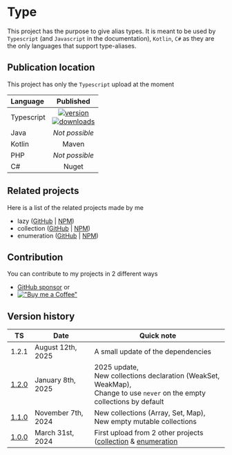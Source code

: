 # Type

This project has the purpose to give alias types.
It is meant to be used by `Typescript` (and `Javascript` in the documentation),
`Kotlin`, `C#` as they are the only languages that support type-aliases.


## Publication location

This project has only the `Typescript` upload at the moment

| Language   |                                               Published                                               |
|:-----------|:-----------------------------------------------------------------------------------------------------:|
| Typescript | [![version][npm-image-link]][npm-link]<br/>[![downloads][npm-download-image-link]][npm-download-link] |
| Java       |                                            _Not possible_                                             |
| Kotlin     |                                                 Maven                                                 |
| PHP        |                                            _Not possible_                                             |
| C#         |                                                 Nuget                                                 |

[npm-image-link]:          https://img.shields.io/npm/v/@joookiwi/type.svg?logo=npm&label=
[npm-link]:                https://npmjs.org/package/@joookiwi/type
[npm-download-image-link]: https://img.shields.io/npm/dt/@joookiwi/type.svg
[npm-download-link]:       https://npm-stat.com/charts.html?package=@joookiwi/type

## Related projects

Here is a list of the related projects made by me
- lazy ([GitHub](https://github.com/joooKiwi/lazy) | [NPM](https://www.npmjs.com/package/@joookiwi/lazy))
- collection ([GitHub](https://github.com/joooKiwi/collection) | [NPM](https://www.npmjs.com/package/@joookiwi/collection))
- enumeration ([GitHub](https://github.com/joooKiwi/enumeration) | [NPM](https://www.npmjs.com/package/@joookiwi/enumerable))

## Contribution

You can contribute to my projects in 2 different ways
- [GitHub sponsor](https://github.com/sponsors/joooKiwi) or
- [!["Buy me a Coffee"](https://img.buymeacoffee.com/button-api/?&button_colour=40DCA5&font_colour=ffffff&font_family=Cookie&outline_colour=000000&coffee_colour=FFDD00)](https://www.buymeacoffee.com/joookiwi)

## Version history

| TS               | Date               | Quick note                                                                                                                                        |
|------------------|--------------------|---------------------------------------------------------------------------------------------------------------------------------------------------|
| 1.2.1            | August 12th, 2025  | A small update of the dependencies                                                                                                                |
| [1.2.0][ts-v1.2] | January 8th, 2025  | 2025 update,<br/>New collections declaration (WeakSet, WeakMap),<br/>Change to use `never` on the empty collections by default                    |
| [1.1.0][ts-v1.1] | November 7th, 2024 | New collections (Array, Set, Map),<br/>New empty mutable collections                                                                              |
| [1.0.0][ts-v1.1] | March 31st, 2024   | First upload from 2 other projects ([collection](https://github.com/joooKiwi/collection) & [enumeration](https://github.com/joooKiwi/enumeration) |

<!-- Version references -->

[ts-v1.0]: https://github.com/joooKiwi/type/releases/tag/v1.0.0-ts
[ts-v1.1]: https://github.com/joooKiwi/type/releases/tag/v1.1.0-ts
[ts-v1.2]: https://github.com/joooKiwi/type/releases/tag/v1.2.1-ts

<!-- Version references -->
